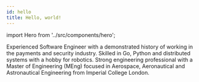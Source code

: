 ```yaml
---
id: hello
title: Hello, world!
---
```


import Hero from '../src/components/hero';

<!--truncate-->

<Hero/>

Experienced Software Engineer with a demonstrated history of working in the payments and security industry. Skilled in Go, Python and distributed systems with a hobby for robotics. Strong engineering professional with a Master of Engineering (MEng) focused in Aerospace, Aeronautical and Astronautical Engineering from Imperial College London.


